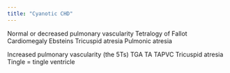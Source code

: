 ```yaml
---
title: "Cyanotic CHD"
---
```

Normal or decreased pulmonary vascularity
 Tetralogy of Fallot
 Cardiomegaly
 Ebsteins
 Tricuspid atresia
 Pulmonic atresia

Increased pulmonary vascularity (the 5Ts)
 TGA
 TA
 TAPVC
 Tricuspid atresia
 Tingle = tingle ventricle

